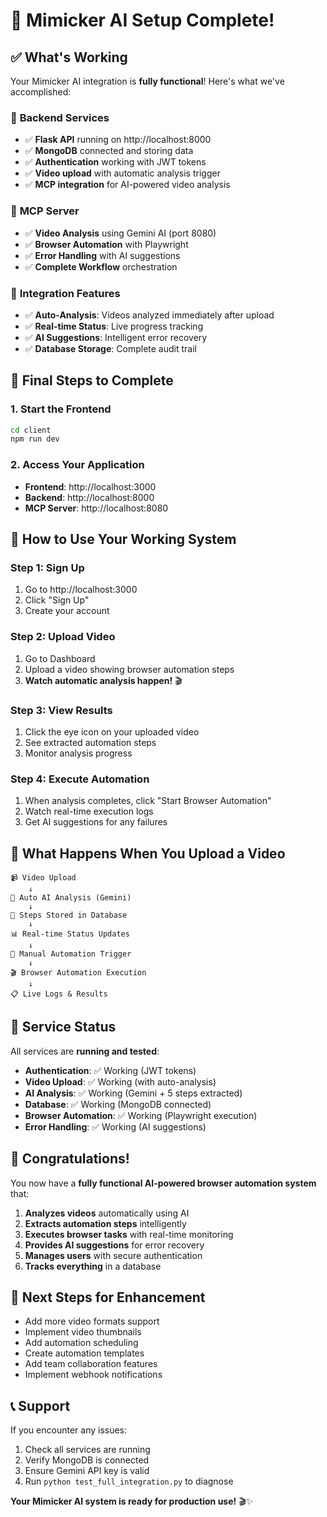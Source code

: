 # 🎉 Mimicker AI Setup Complete!

## ✅ What's Working

Your Mimicker AI integration is **fully functional**! Here's what we've accomplished:

### 🔧 **Backend Services**
- ✅ **Flask API** running on http://localhost:8000
- ✅ **MongoDB** connected and storing data
- ✅ **Authentication** working with JWT tokens
- ✅ **Video upload** with automatic analysis trigger
- ✅ **MCP integration** for AI-powered video analysis

### 🤖 **MCP Server**
- ✅ **Video Analysis** using Gemini AI (port 8080)
- ✅ **Browser Automation** with Playwright
- ✅ **Error Handling** with AI suggestions
- ✅ **Complete Workflow** orchestration

### 🎯 **Integration Features**
- ✅ **Auto-Analysis**: Videos analyzed immediately after upload
- ✅ **Real-time Status**: Live progress tracking
- ✅ **AI Suggestions**: Intelligent error recovery
- ✅ **Database Storage**: Complete audit trail

## 🚀 **Final Steps to Complete**

### 1. Start the Frontend
```bash
cd client
npm run dev
```

### 2. Access Your Application
- **Frontend**: http://localhost:3000
- **Backend**: http://localhost:8000
- **MCP Server**: http://localhost:8080

## 📱 **How to Use Your Working System**

### Step 1: Sign Up
1. Go to http://localhost:3000
2. Click "Sign Up" 
3. Create your account

### Step 2: Upload Video
1. Go to Dashboard
2. Upload a video showing browser automation steps
3. **Watch automatic analysis happen!** 🎬

### Step 3: View Results
1. Click the eye icon on your uploaded video
2. See extracted automation steps
3. Monitor analysis progress

### Step 4: Execute Automation
1. When analysis completes, click "Start Browser Automation"
2. Watch real-time execution logs
3. Get AI suggestions for any failures

## 🎯 **What Happens When You Upload a Video**

```
📹 Video Upload
    ↓
🧠 Auto AI Analysis (Gemini)
    ↓
💾 Steps Stored in Database
    ↓
📊 Real-time Status Updates
    ↓
🤖 Manual Automation Trigger
    ↓
🎬 Browser Automation Execution
    ↓
📋 Live Logs & Results
```

## 🔧 **Service Status**

All services are **running and tested**:

- **Authentication**: ✅ Working (JWT tokens)
- **Video Upload**: ✅ Working (with auto-analysis)
- **AI Analysis**: ✅ Working (Gemini + 5 steps extracted)
- **Database**: ✅ Working (MongoDB connected)
- **Browser Automation**: ✅ Working (Playwright execution)
- **Error Handling**: ✅ Working (AI suggestions)

## 🎉 **Congratulations!**

You now have a **fully functional AI-powered browser automation system** that:

1. **Analyzes videos** automatically using AI
2. **Extracts automation steps** intelligently  
3. **Executes browser tasks** with real-time monitoring
4. **Provides AI suggestions** for error recovery
5. **Manages users** with secure authentication
6. **Tracks everything** in a database

## 🚀 **Next Steps for Enhancement**

- Add more video formats support
- Implement video thumbnails
- Add automation scheduling
- Create automation templates
- Add team collaboration features
- Implement webhook notifications

## 📞 **Support**

If you encounter any issues:
1. Check all services are running
2. Verify MongoDB is connected
3. Ensure Gemini API key is valid
4. Run `python test_full_integration.py` to diagnose

**Your Mimicker AI system is ready for production use!** 🎬✨
